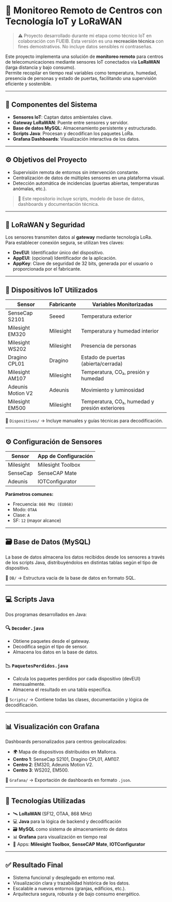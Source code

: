 # 🚁 Monitoreo Remoto de Centros con Tecnología IoT y LoRaWAN

> ⚠️ Proyecto desarrollado durante mi etapa como técnico IoT en colaboración con FUEIB. Esta versión es una **recreación técnica** con fines demostrativos. No incluye datos sensibles ni contraseñas.

Este proyecto implementa una solución de **monitoreo remoto** para centros de telecomunicaciones mediante sensores IoT conectados vía **LoRaWAN** (larga distancia y bajo consumo).  
Permite recopilar en tiempo real variables como temperatura, humedad, presencia de personas y estado de puertas, facilitando una supervisión eficiente y sostenible.

---

## 🧩 Componentes del Sistema

- **Sensores IoT**: Captan datos ambientales clave.
- **Gateway LoRaWAN**: Puente entre sensores y servidor.
- **Base de datos MySQL**: Almacenamiento persistente y estructurado.
- **Scripts Java**: Procesan y decodifican los paquetes LoRa.
- **Grafana Dashboards**: Visualización interactiva de los datos.

---

## ⚙️ Objetivos del Proyecto

- Supervisión remota de entornos sin intervención constante.
- Centralización de datos de múltiples sensores en una plataforma visual.
- Detección automática de incidencias (puertas abiertas, temperaturas anómalas, etc.).

> 📁 Este repositorio incluye scripts, modelo de base de datos, dashboards y documentación técnica.

---

## 📡 LoRaWAN y Seguridad

Los sensores transmiten datos al **gateway** mediante tecnología LoRa.  
Para establecer conexión segura, se utilizan tres claves:

- **DevEUI**: Identificador único del dispositivo.
- **AppEUI**: (opcional) Identificador de la aplicación.
- **AppKey**: Clave de seguridad de 32 bits, generada por el usuario o proporcionada por el fabricante.

---

## 🔌 Dispositivos IoT Utilizados

| Sensor              | Fabricante | Variables Monitorizadas                        |
|---------------------|------------|------------------------------------------------|
| SenseCap S2101      | Seeed      | Temperatura exterior                           |
| Milesight EM320     | Milesight  | Temperatura y humedad interior                 |
| Milesight WS202     | Milesight  | Presencia de personas                          |
| Dragino CPL01       | Dragino    | Estado de puertas (abierta/cerrada)            |
| Milesight AM107     | Milesight  | Temperatura, CO₂, presión y humedad            |
| Adeunis Motion V2   | Adeunis    | Movimiento y luminosidad                       |
| Milesight EM500     | Milesight  | Temperatura, CO₂, humedad y presión exteriores |

📁 `Dispositivos/` → Incluye manuales y guías técnicas para decodificación.

---

## ⚙️ Configuración de Sensores

| Sensor     | App de Configuración        |
|------------|-----------------------------|
| Milesight  | Milesight Toolbox           |
| SenseCap   | SenseCAP Mate               |
| Adeunis    | IOTConfigurator             |

**Parámetros comunes:**

- Frecuencia: `868 MHz (EU868)`
- Modo: `OTAA`
- Clase: `A`
- SF: `12` (mayor alcance)

---

## 🗃️ Base de Datos (MySQL)

La base de datos almacena los datos recibidos desde los sensores a través de los scripts Java, distribuyéndolos en distintas tablas según el tipo de dispositivo.

📁 `DB/` → Estructura vacía de la base de datos en formato SQL.

---

## 💻 Scripts Java

Dos programas desarrollados en Java:

### 🔍 `Decoder.java`
- Obtiene paquetes desde el gateway.
- Decodifica según el tipo de sensor.
- Almacena los datos en la base de datos.

### 📉 `PaquetesPerdidos.java`
- Calcula los paquetes perdidos por cada dispositivo (devEUI) mensualmente.
- Almacena el resultado en una tabla específica.

📁 `Scripts/` → Contiene todas las clases, documentación y lógica de decodificación.

---

## 📊 Visualización con Grafana

Dashboards personalizados para centros geolocalizados:

- 🌍 Mapa de dispositivos distribuidos en Mallorca.
- **Centro 1**: SenseCap S2101, Dragino CPL01, AM107.
- **Centro 2**: EM320, Adeunis Motion V2.
- **Centro 3**: WS202, EM500.

📁 `Grafana/` → Exportación de dashboards en formato `.json`.

---

## 🧰 Tecnologías Utilizadas

- 🛰️ **LoRaWAN** (SF12, OTAA, 868 MHz)
- 💻 **Java** para la lógica de backend y decodificación
- 🗃️ **MySQL** como sistema de almacenamiento de datos
- 📊 **Grafana** para visualización en tiempo real
- 📲 Apps: **Milesight Toolbox**, **SenseCAP Mate**, **IOTConfigurator**

---

## ✅ Resultado Final

- Sistema funcional y desplegado en entorno real.
- Visualización clara y trazabilidad histórica de los datos.
- Escalable a nuevos entornos (granjas, edificios, etc.).
- Arquitectura segura, robusta y de bajo consumo energético.
